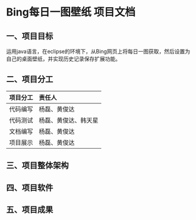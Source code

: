 # Bing每日一图壁纸 项目文档

## 一、项目目标
运用java语言，在eclipse的环境下，从Bing网页上将每日一图获取，然后设置为自己的桌面壁纸，并实现历史记录保存扩展功能。
## 二、项目分工
|项目分工|责任人|
|:---|:---|
|代码编写|杨磊、黄俊达|
|代码测试|杨磊、黄俊达、韩天星|
|文档编写| 杨磊、黄俊达|
|项目展示| 杨磊、黄俊达|
## 三、项目整体架构

## 四、项目软件
## 五、项目成果
